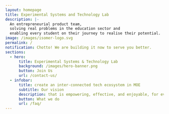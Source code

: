 ```yaml
---
layout: homepage
title: Experimental Systems and Technology Lab
description: |-
  An entrepreneurial product team, 
  solving real problems in the education sector and 
  enabling every student on their journey to realise their potential.
image: /images/isomer-logo.svg
permalink: /
notification: Chotto! We are building it now to serve you better.
sections:
  - hero:
      title: Experimental Systems & Technology Lab
      background: /images/hero-banner.png
      button: Join Us
      url: /contact-us/
  - infobar:
      title: create an inter-connected tech ecosystem in MOE
      subtitle: Our vision
      description: that is empowering, effective, and enjoyable, for everyone
      button: What we do
      url: /faq/
---
```


